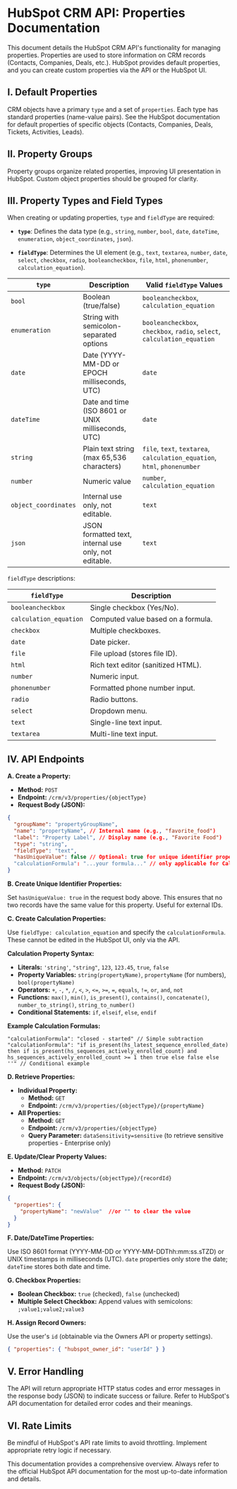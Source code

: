 # HubSpot CRM API: Properties Documentation

This document details the HubSpot CRM API's functionality for managing properties.  Properties are used to store information on CRM records (Contacts, Companies, Deals, etc.).  HubSpot provides default properties, and you can create custom properties via the API or the HubSpot UI.

## I. Default Properties

CRM objects have a primary `type` and a set of `properties`. Each type has standard properties (name-value pairs).  See the HubSpot documentation for default properties of specific objects (Contacts, Companies, Deals, Tickets, Activities, Leads).

## II. Property Groups

Property groups organize related properties, improving UI presentation in HubSpot.  Custom object properties should be grouped for clarity.

## III. Property Types and Field Types

When creating or updating properties, `type` and `fieldType` are required:

* **`type`**:  Defines the data type (e.g., `string`, `number`, `bool`, `date`, `dateTime`, `enumeration`, `object_coordinates`, `json`).

* **`fieldType`**: Determines the UI element (e.g., `text`, `textarea`, `number`, `date`, `select`, `checkbox`, `radio`, `booleancheckbox`, `file`, `html`, `phonenumber`, `calculation_equation`).

| `type`          | Description                                      | Valid `fieldType` Values                     |
|-----------------|--------------------------------------------------|----------------------------------------------|
| `bool`          | Boolean (true/false)                             | `booleancheckbox`, `calculation_equation`   |
| `enumeration`   | String with semicolon-separated options           | `booleancheckbox`, `checkbox`, `radio`, `select`, `calculation_equation` |
| `date`          | Date (YYYY-MM-DD or EPOCH milliseconds, UTC)      | `date`                                      |
| `dateTime`      | Date and time (ISO 8601 or UNIX milliseconds, UTC) | `date`                                      |
| `string`        | Plain text string (max 65,536 characters)        | `file`, `text`, `textarea`, `calculation_equation`, `html`, `phonenumber` |
| `number`        | Numeric value                                     | `number`, `calculation_equation`           |
| `object_coordinates` | Internal use only, not editable.                  | `text`                                      |
| `json`          | JSON formatted text, internal use only, not editable.| `text`                                      |


`fieldType` descriptions:

| `fieldType`          | Description                                                                     |
|----------------------|---------------------------------------------------------------------------------|
| `booleancheckbox`    | Single checkbox (Yes/No).                                                      |
| `calculation_equation` | Computed value based on a formula.                                             |
| `checkbox`           | Multiple checkboxes.                                                            |
| `date`               | Date picker.                                                                   |
| `file`               | File upload (stores file ID).                                                   |
| `html`               | Rich text editor (sanitized HTML).                                              |
| `number`             | Numeric input.                                                                  |
| `phonenumber`        | Formatted phone number input.                                                   |
| `radio`              | Radio buttons.                                                                 |
| `select`             | Dropdown menu.                                                                  |
| `text`               | Single-line text input.                                                         |
| `textarea`           | Multi-line text input.                                                          |


## IV. API Endpoints

**A. Create a Property:**

* **Method:** `POST`
* **Endpoint:** `/crm/v3/properties/{objectType}`
* **Request Body (JSON):**

```json
{
  "groupName": "propertyGroupName",
  "name": "propertyName", // Internal name (e.g., "favorite_food")
  "label": "Property Label", // Display name (e.g., "Favorite Food")
  "type": "string",
  "fieldType": "text",
  "hasUniqueValue": false // Optional: true for unique identifier properties (max 10 per object)
  "calculationFormula": "...your formula..." // only applicable for Calculation properties
}
```


**B. Create Unique Identifier Properties:**

Set `hasUniqueValue: true` in the request body above.  This ensures that no two records have the same value for this property.  Useful for external IDs.

**C. Create Calculation Properties:**

Use `fieldType: calculation_equation` and specify the `calculationFormula`.  These cannot be edited in the HubSpot UI, only via the API.

**Calculation Property Syntax:**

* **Literals:**  `'string'`, `"string"`, `123`, `123.45`, `true`, `false`
* **Property Variables:** `string(propertyName)`, `propertyName` (for numbers), `bool(propertyName)`
* **Operators:** `+`, `-`, `*`, `/`, `<`, `>`, `<=`, `>=`, `=`, `equals`, `!=`, `or`, `and`, `not`
* **Functions:** `max()`, `min()`, `is_present()`, `contains()`, `concatenate()`, `number_to_string()`, `string_to_number()`
* **Conditional Statements:** `if`, `elseif`, `else`, `endif`


**Example Calculation Formulas:**

```
"calculationFormula": "closed - started" // Simple subtraction
"calculationFormula": "if is_present(hs_latest_sequence_enrolled_date) then if is_present(hs_sequences_actively_enrolled_count) and hs_sequences_actively_enrolled_count >= 1 then true else false else ''" // Conditional example
```

**D. Retrieve Properties:**

* **Individual Property:**
    * **Method:** `GET`
    * **Endpoint:** `/crm/v3/properties/{objectType}/{propertyName}`
* **All Properties:**
    * **Method:** `GET`
    * **Endpoint:** `/crm/v3/properties/{objectType}`
    * **Query Parameter:** `dataSensitivity=sensitive` (to retrieve sensitive properties - Enterprise only)


**E. Update/Clear Property Values:**

* **Method:** `PATCH`
* **Endpoint:** `/crm/v3/objects/{objectType}/{recordId}`
* **Request Body (JSON):**

```json
{
  "properties": {
    "propertyName": "newValue"  //or "" to clear the value
  }
}
```

**F.  Date/DateTime Properties:**

Use ISO 8601 format (YYYY-MM-DD or YYYY-MM-DDThh:mm:ss.sTZD) or UNIX timestamps in milliseconds (UTC).  `date` properties only store the date; `dateTime` stores both date and time.

**G. Checkbox Properties:**

* **Boolean Checkbox:** `true` (checked), `false` (unchecked)
* **Multiple Select Checkbox:**  Append values with semicolons: `;value1;value2;value3`

**H. Assign Record Owners:**

Use the user's `id` (obtainable via the Owners API or property settings).

```json
{ "properties": { "hubspot_owner_id": "userId" } }
```


## V. Error Handling

The API will return appropriate HTTP status codes and error messages in the response body (JSON) to indicate success or failure.  Refer to HubSpot's API documentation for detailed error codes and their meanings.


## VI.  Rate Limits

Be mindful of HubSpot's API rate limits to avoid throttling.  Implement appropriate retry logic if necessary.


This documentation provides a comprehensive overview. Always refer to the official HubSpot API documentation for the most up-to-date information and details.
